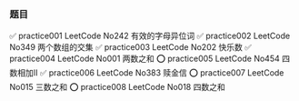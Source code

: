 ### 题目

✅ practice001 LeetCode No242 有效的字母异位词
✅️ practice002 LeetCode No349 两个数组的交集
✅️ practice003 LeetCode No202 快乐数
✅ practice004 LeetCode No001 两数之和
⭕️ practice005 LeetCode No454 四数相加Ⅱ
✅ practice006 LeetCode No383 赎金信
⭕️ practice007 LeetCode No015 三数之和
⭕️ practice008 LeetCode No018 四数之和
